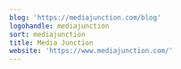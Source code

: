 ```yaml
---
blog: 'https://mediajunction.com/blog'
logohandle: mediajunction
sort: mediajunction
title: Media Junction
website: 'https://www.mediajunction.com/'
---
```

